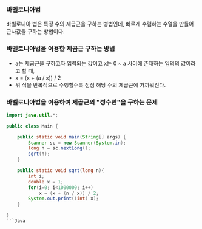 ### 바벨로니아법
바빌로니아 법은 특정 수의 제곱근을 구하는 벙법인데, 빠르게 수렴하는 수열을 만들어 근사값을 구하는 방법이다.

### 바벨로니아법을 이용한 제곱근 구하는 방법
+ a는 제곱근을 구하고자 입력되는 값이고 x는 0 ~ a 사이에 존재하는 임의의 값이라고 할 때,
+ x = (x + (a / x)) / 2
+ 위 식을 반복적으로 수행할수록 점점 해당 수의 제곱근에 가까워진다.

### 바벨로니아법을 이용하여 제곱근의 "정수만"을 구하는 문제
```Java
import java.util.*;

public class Main {

    public static void main(String[] args) {
        Scanner sc = new Scanner(System.in);
        long n = sc.nextLong();
        sqrt(n);
    }

    public static void sqrt(long n){
        int i;
        double x = 1;
        for(i=0; i<1000000; i++)
            x = (x + (n / x)) / 2;
        System.out.print((int) x);
    }

}
```Java
